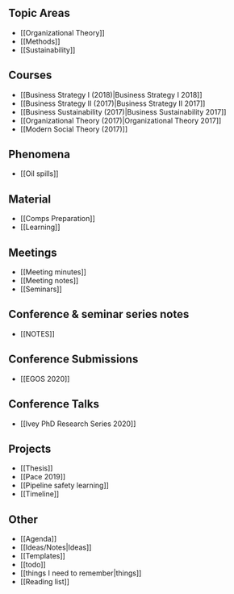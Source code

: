 ## Topic Areas
* [[Organizational Theory]]
* [[Methods]]
* [[Sustainability]]

## Courses
* [[Business Strategy I (2018)|Business Strategy I 2018]]
* [[Business Strategy II (2017)|Business Strategy II 2017]]
* [[Business Sustainability (2017)|Business Sustainability 2017]]
* [[Organizational Theory (2017)|Organizational Theory 2017]]
* [[Modern Social Theory (2017)]]

## Phenomena
* [[Oil spills]]

## Material
* [[Comps Preparation]]
* [[Learning]]

## Meetings
* [[Meeting minutes]]
* [[Meeting notes]]
* [[Seminars]]

## Conference & seminar series notes
* [[NOTES]]

## Conference Submissions
* [[EGOS 2020]]

## Conference Talks
* [[Ivey PhD Research Series 2020]]

## Projects
* [[Thesis]]
* [[Pace 2019]]
* [[Pipeline safety learning]]
* [[Timeline]]

## Other
* [[Agenda]]
* [[Ideas/Notes|Ideas]]
* [[Templates]]
* [[todo]]
* [[things I need to remember|things]]
* [[Reading list]]